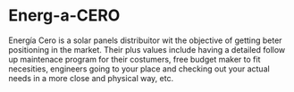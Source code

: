 # Energ-a-CERO
Energía Cero is a solar panels distribuitor wit the objective of getting beter positioning in the market. Their plus values include  having a detailed follow up maintenace program for their costumers, free budget maker to fit necesities, engineers going to your place and checking out your actual needs in a more close and physical way, etc.
